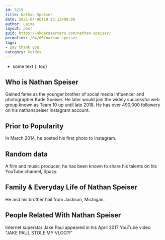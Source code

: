```yaml
---
id: 5219
title: Nathan Speiser
date: 2021-04-06T19:13:12+00:00
author: Laima
layout: post
guid: https://ukdataservers.com/nathan-speiser/
permalink: /04/06/nathan-speiser
tags:
- say thank you
category: Guides
---
```


* some text
{: toc}


## Who is Nathan Speiser
                  
                  
                  
Gained fame as the younger brother of social media influencer and photographer Kade Speiser. He later would join the widely successful web group known as Team 10 up until late 2018. He has over 490,000 followers on his nathanspeiser Instagram account. 
                  
              
            
              
            
                
                
                
## Prior to Popularity
                  
                  
                  
In March 2014, he posted his first photo to Instagram. 
                  
              
            
              
            
                
                
                
## Random data
                  
                  
                  
A film and music producer, he has been known to share his talents on his YouTube channel, Spazy. 
                  
              
            
              
            
                
                
                
## Family & Everyday Life of Nathan Speiser
                  
                  
                  
He and his brother hail from Jackson, Michigan. 
                  
              
            
              
            
                
                
                
## People Related With Nathan Speiser
                  
                  
                  
Internet superstar Jake Paul appeared in his April 2017 YouTube video &#8220;JAKE PAUL STOLE MY VLOG?!&#8221; 
                  
              
            
              
            
                
              
            
              
              
            
            
              
            
          
          
          